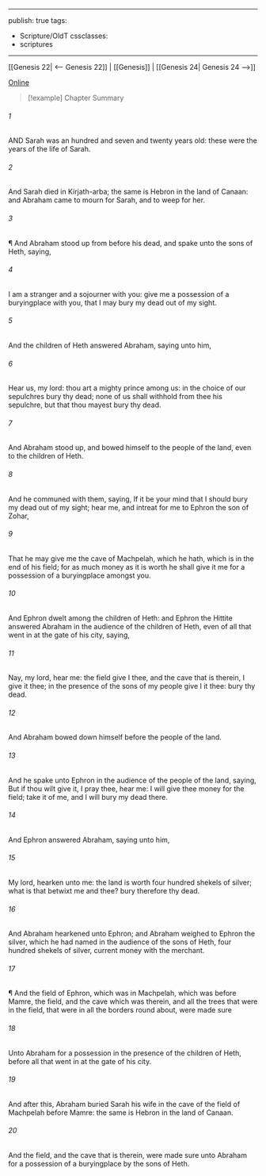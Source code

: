 

---
publish: true
tags:
  - Scripture/OldT
cssclasses:
  - scriptures
---
[[Genesis 22| <-- Genesis 22]] | [[Genesis]] | [[Genesis 24| Genesis 24 -->]]

[Online](https://churchofjesuschrist.org/study/scriptures/ot/gen/23?lang=eng)

>[!example] Chapter Summary
>
###### 1
AND Sarah was an hundred and seven and twenty years old: these were the years of the life of Sarah.
###### 2
And Sarah died in Kirjath-arba; the same is Hebron in the land of Canaan: and Abraham came to mourn for Sarah, and to weep for her.
###### 3
¶ And Abraham stood up from before his dead, and spake unto the sons of Heth, saying,
###### 4
I am a stranger and a sojourner with you: give me a possession of a buryingplace with you, that I may bury my dead out of my sight.
###### 5
And the children of Heth answered Abraham, saying unto him,
###### 6
Hear us, my lord: thou art a mighty prince among us: in the choice of our sepulchres bury thy dead; none of us shall withhold from thee his sepulchre, but that thou mayest bury thy dead.
###### 7
And Abraham stood up, and bowed himself to the people of the land, even to the children of Heth.
###### 8
And he communed with them, saying, If it be your mind that I should bury my dead out of my sight; hear me, and intreat for me to Ephron the son of Zohar,
###### 9
That he may give me the cave of Machpelah, which he hath, which is in the end of his field; for as much money as it is worth he shall give it me for a possession of a buryingplace amongst you.
###### 10
And Ephron dwelt among the children of Heth: and Ephron the Hittite answered Abraham in the audience of the children of Heth, even of all that went in at the gate of his city, saying,
###### 11
Nay, my lord, hear me: the field give I thee, and the cave that is therein, I give it thee; in the presence of the sons of my people give I it thee: bury thy dead.
###### 12
And Abraham bowed down himself before the people of the land.
###### 13
And he spake unto Ephron in the audience of the people of the land, saying, But if thou wilt give it, I pray thee, hear me: I will give thee money for the field; take it of me, and I will bury my dead there.
###### 14
And Ephron answered Abraham, saying unto him,
###### 15
My lord, hearken unto me: the land is worth four hundred shekels of silver; what is that betwixt me and thee?  bury therefore thy dead.
###### 16
And Abraham hearkened unto Ephron; and Abraham weighed to Ephron the silver, which he had named in the audience of the sons of Heth, four hundred shekels of silver, current money with the merchant.
###### 17
¶ And the field of Ephron, which was in Machpelah, which was before Mamre, the field, and the cave which was therein, and all the trees that were in the field, that were in all the borders round about, were made sure
###### 18
Unto Abraham for a possession in the presence of the children of Heth, before all that went in at the gate of his city.
###### 19
And after this, Abraham buried Sarah his wife in the cave of the field of Machpelah before Mamre: the same is Hebron in the land of Canaan.
###### 20
And the field, and the cave that is therein, were made sure unto Abraham for a possession of a buryingplace by the sons of Heth.




